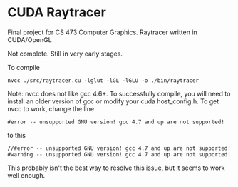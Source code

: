 CUDA Raytracer
=============

Final project for CS 473 Computer Graphics. Raytracer written in CUDA/OpenGL

Not complete. Still in very early stages.

To compile

    nvcc ./src/raytracer.cu -lglut -lGL -lGLU -o ./bin/raytracer

Note: nvcc does not like gcc 4.6+. To successfully compile, you will need to install an older version of gcc or modify your cuda host_config.h. To get nvcc to work, change the line

    #error -- unsupported GNU version! gcc 4.7 and up are not supported!

to this

    //#error -- unsupported GNU version! gcc 4.7 and up are not supported!
    #warning -- unsupported GNU version! gcc 4.7 and up are not supported!

This probably isn't the best way to resolve this issue, but it seems to work well enough.
